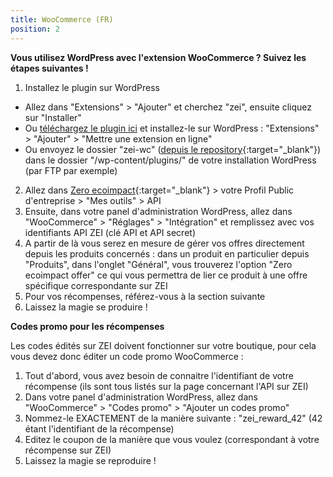 ```yaml
---
title: WooCommerce (FR)
position: 2
---
```


**Vous utilisez WordPress avec l'extension WooCommerce ? Suivez les étapes suivantes !**

1. Installez le plugin sur WordPress
  * Allez dans "Extensions" > "Ajouter" et cherchez "zei", ensuite cliquez sur "Installer"
  * Ou [téléchargez le plugin ici](https://wordpress.org/plugins-wp/zero-ecoimpact-woocommerce/) et installez-le sur
  WordPress : "Extensions" > "Ajouter" > "Mettre une extension en ligne"
  * Ou envoyez le dossier "zei-wc" ([depuis le repository](https://github.com/zeroecoimpact/API/tree/master/WooCommerce){:target="_blank"}) dans le dossier "/wp-content/plugins/" de votre installation WordPress (par FTP par exemple)
2. Allez dans [Zero ecoimpact](https://zero-ecoimpact.org){:target="_blank"} > votre Profil Public d'entreprise > "Mes outils" > API
3. Ensuite, dans votre panel d'administration WordPress, allez dans "WooCommerce" > "Réglages" > "Intégration" et remplissez avec vos identifiants API ZEI (clé API et API secret)
4. A partir de là vous serez en mesure de gérer vos offres directement depuis les produits concernés : dans un produit en particulier depuis "Produits", dans l'onglet "Général", vous trouverez l'option "Zero ecoimpact offer" ce qui vous permettra de lier ce produit à une offre spécifique correspondante sur ZEI
5. Pour vos récompenses, référez-vous à la section suivante
6. Laissez la magie se produire !

**Codes promo pour les récompenses**

Les codes édités sur ZEI doivent fonctionner sur votre boutique, pour cela vous devez donc éditer un code promo WooCommerce :

1. Tout d'abord, vous avez besoin de connaitre l'identifiant de votre récompense (ils sont tous listés sur la page concernant l'API sur ZEI)
2. Dans votre panel d'administration WordPress, allez dans "WooCommerce" > "Codes promo" > "Ajouter un codes promo"
3. Nommez-le EXACTEMENT de la manière suivante : "zei_reward_42" (42 étant l'identifiant de la récompense)
4. Editez le coupon de la manière que vous voulez (correspondant à votre récompense sur ZEI)
5. Laissez la magie se reproduire !
